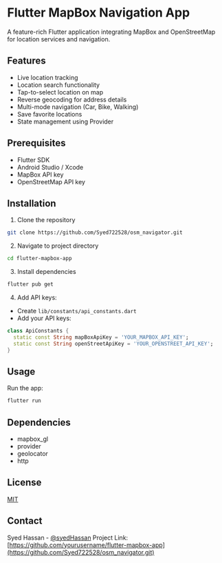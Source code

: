 # Flutter MapBox Navigation App

A feature-rich Flutter application integrating MapBox and OpenStreetMap for location services and navigation.

## Features

- Live location tracking
- Location search functionality
- Tap-to-select location on map
- Reverse geocoding for address details
- Multi-mode navigation (Car, Bike, Walking)
- Save favorite locations
- State management using Provider

## Prerequisites

- Flutter SDK
- Android Studio / Xcode
- MapBox API key
- OpenStreetMap API key

## Installation

1. Clone the repository
```bash
git clone https://github.com/Syed722528/osm_navigator.git
```

2. Navigate to project directory
```bash
cd flutter-mapbox-app
```

3. Install dependencies
```bash
flutter pub get
```

4. Add API keys:
- Create `lib/constants/api_constants.dart`
- Add your API keys:
```dart
class ApiConstants {
  static const String mapBoxApiKey = 'YOUR_MAPBOX_API_KEY';
  static const String openStreetApiKey = 'YOUR_OPENSTREET_API_KEY';
}
```


## Usage

Run the app:
```bash
flutter run
```

## Dependencies

- mapbox_gl
- provider
- geolocator
- http

## License

[MIT](LICENSE)

## Contact

Syed Hassan - [@syedHassan](https://www.linkedin.com/in/syed-hassan-abrar-11713a1b0/)
Project Link: [https://github.com/yourusername/flutter-mapbox-app](https://github.com/Syed722528/osm_navigator.git)